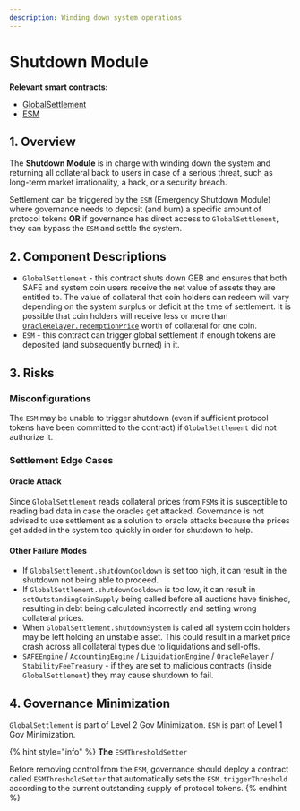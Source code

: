 ```yaml
---
description: Winding down system operations
---
```


# Shutdown Module

**Relevant smart contracts:**

* [GlobalSettlement](https://github.com/reflexer-labs/geb/blob/master/src/GlobalSettlement.sol)
* [ESM](https://github.com/reflexer-labs/esm/blob/master/src/ESM.sol)

## 1. Overview

The **Shutdown Module** is in charge with winding down the system and returning all collateral back to users in case of a serious threat, such as long-term market irrationality, a hack, or a security breach.

Settlement can be triggered by the `ESM` \(Emergency Shutdown Module\) where governance needs to deposit \(and burn\) a specific amount of protocol tokens **OR** if governance has direct access to `GlobalSettlement`, they can bypass the `ESM` and settle the system.

## 2. Component Descriptions

* `GlobalSettlement` - this contract shuts down GEB and ensures that both SAFE and system coin users receive the net value of assets they are entitled to. The value of collateral that coin holders can redeem will vary depending on the system surplus or deficit at the time of settlement. It is possible that coin holders will receive less or more than [`OracleRelayer.redemptionPrice`](https://docs.reflexer.finance/system-contracts/oracle-module/oracle-relayer) worth of collateral for one coin.
* `ESM` - this contract can trigger global settlement if enough tokens are deposited \(and subsequently burned\) in it.

## 3. Risks

### Misconfigurations <a id="authorization-misconfigurations"></a>

The `ESM` may be unable to trigger shutdown \(even if sufficient protocol tokens have been committed to the contract\) if `GlobalSettlement` did not authorize it.

### Settlement Edge Cases

#### Oracle Attack <a id="critical-failure-modes"></a>

Since `GlobalSettlement` reads collateral prices from `FSM`s it is susceptible to reading bad data in case the oracles get attacked. Governance is not advised to use settlement as a solution to oracle attacks because the prices get added in the system too quickly in order for shutdown to help.

#### Other Failure Modes <a id="critical-failure-modes"></a>

* If `GlobalSettlement.shutdownCooldown` is set too high, it can result in the shutdown not being able to proceed.
* If `GlobalSettlement.shutdownCooldown` is too low, it can result in `setOutstandingCoinSupply` being called before all auctions have finished, resulting in debt being calculated incorrectly and setting wrong collateral prices.
* When `GlobalSettlement.shutdownSystem` is called all system coin holders may be left holding an unstable asset. This could result in a market price crash across all collateral types due to liquidations and sell-offs.
* `SAFEEngine` / `AccountingEngine` / `LiquidationEngine` / `OracleRelayer` / `StabilityFeeTreasury` - if they are set to malicious contracts \(inside `GlobalSettlement`\) they may cause shutdown to fail.

## 4. Governance Minimization

`GlobalSettlement` is part of Level 2 Gov Minimization. `ESM` is part of Level 1 Gov Minimization.

{% hint style="info" %}
**The** `ESMThresholdSetter` 

Before removing control from the `ESM`, governance should deploy a contract called `ESMThresholdSetter` that automatically sets the `ESM.triggerThreshold` according to the current outstanding supply of protocol tokens.
{% endhint %}

